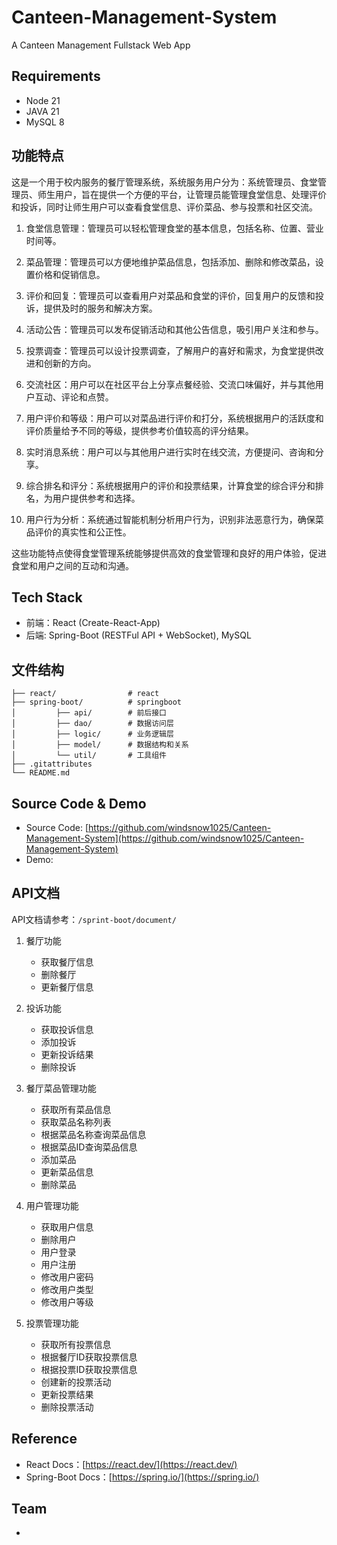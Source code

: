# Canteen-Management-System

A Canteen Management Fullstack Web App

## Requirements

- Node 21
- JAVA 21
- MySQL 8

## 功能特点

这是一个用于校内服务的餐厅管理系统，系统服务用户分为：系统管理员、食堂管理员、师生用户，旨在提供一个方便的平台，让管理员能管理食堂信息、处理评价和投诉，同时让师生用户可以查看食堂信息、评价菜品、参与投票和社区交流。

1. 食堂信息管理：管理员可以轻松管理食堂的基本信息，包括名称、位置、营业时间等。

2. 菜品管理：管理员可以方便地维护菜品信息，包括添加、删除和修改菜品，设置价格和促销信息。

3. 评价和回复：管理员可以查看用户对菜品和食堂的评价，回复用户的反馈和投诉，提供及时的服务和解决方案。

4. 活动公告：管理员可以发布促销活动和其他公告信息，吸引用户关注和参与。

5. 投票调查：管理员可以设计投票调查，了解用户的喜好和需求，为食堂提供改进和创新的方向。

6. 交流社区：用户可以在社区平台上分享点餐经验、交流口味偏好，并与其他用户互动、评论和点赞。

7. 用户评价和等级：用户可以对菜品进行评价和打分，系统根据用户的活跃度和评价质量给予不同的等级，提供参考价值较高的评分结果。

8. 实时消息系统：用户可以与其他用户进行实时在线交流，方便提问、咨询和分享。

9. 综合排名和评分：系统根据用户的评价和投票结果，计算食堂的综合评分和排名，为用户提供参考和选择。

10. 用户行为分析：系统通过智能机制分析用户行为，识别非法恶意行为，确保菜品评价的真实性和公正性。

这些功能特点使得食堂管理系统能够提供高效的食堂管理和良好的用户体验，促进食堂和用户之间的互动和沟通。

## Tech Stack

- 前端：React (Create-React-App)
- 后端: Spring-Boot (RESTFul API + WebSocket), MySQL

## 文件结构

```
├── react/                # react
├── spring-boot/          # springboot
│         ├── api/        # 前后接口
│         ├── dao/        # 数据访问层
│         ├── logic/      # 业务逻辑层
│         ├── model/      # 数据结构和关系
│         └── util/       # 工具组件
├── .gitattributes
└── README.md
```

## Source Code & Demo

- Source Code: [https://github.com/windsnow1025/Canteen-Management-System](https://github.com/windsnow1025/Canteen-Management-System)
- Demo:

## API文档

API文档请参考：`/sprint-boot/document/`

1. 餐厅功能
    - 获取餐厅信息
    - 删除餐厅
    - 更新餐厅信息

2. 投诉功能
    - 获取投诉信息
    - 添加投诉
    - 更新投诉结果
    - 删除投诉

3. 餐厅菜品管理功能
    - 获取所有菜品信息
    - 获取菜品名称列表
    - 根据菜品名称查询菜品信息
    - 根据菜品ID查询菜品信息
    - 添加菜品
    - 更新菜品信息
    - 删除菜品

4. 用户管理功能
    - 获取用户信息
    - 删除用户
    - 用户登录
    - 用户注册
    - 修改用户密码
    - 修改用户类型
    - 修改用户等级

5. 投票管理功能
    - 获取所有投票信息
    - 根据餐厅ID获取投票信息
    - 根据投票ID获取投票信息
    - 创建新的投票活动
    - 更新投票结果
    - 删除投票活动

## Reference

- React Docs：[https://react.dev/](https://react.dev/)
- Spring-Boot Docs：[https://spring.io/](https://spring.io/)

## Team

- 
